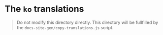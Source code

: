# The `ko` translations

> Do not modify this directory directly. This directory will be fullfilled by the `docs-site-gen/copy-translations.js` script.
